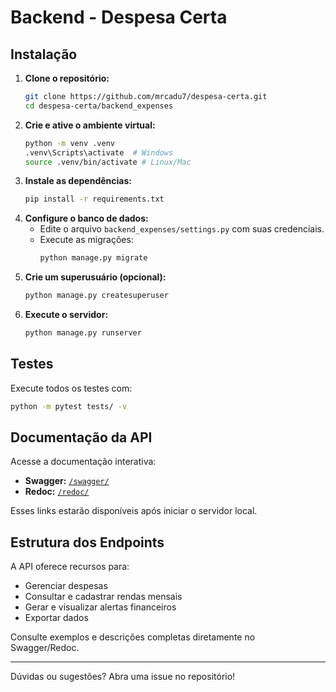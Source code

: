 # Backend - Despesa Certa

## Instalação

1. **Clone o repositório:**
   ```sh
   git clone https://github.com/mrcadu7/despesa-certa.git
   cd despesa-certa/backend_expenses
   ```
2. **Crie e ative o ambiente virtual:**
   ```sh
   python -m venv .venv
   .venv\Scripts\activate  # Windows
   source .venv/bin/activate # Linux/Mac
   ```
3. **Instale as dependências:**
   ```sh
   pip install -r requirements.txt
   ```
4. **Configure o banco de dados:**
   - Edite o arquivo `backend_expenses/settings.py` com suas credenciais.
   - Execute as migrações:
     ```sh
     python manage.py migrate
     ```
5. **Crie um superusuário (opcional):**
   ```sh
   python manage.py createsuperuser
   ```
6. **Execute o servidor:**
   ```sh
   python manage.py runserver
   ```

## Testes

Execute todos os testes com:
```sh
python -m pytest tests/ -v
```

## Documentação da API

Acesse a documentação interativa:
- **Swagger:** [`/swagger/`](http://localhost:8000/swagger/)
- **Redoc:** [`/redoc/`](http://localhost:8000/redoc/)

Esses links estarão disponíveis após iniciar o servidor local.

## Estrutura dos Endpoints

A API oferece recursos para:
- Gerenciar despesas
- Consultar e cadastrar rendas mensais
- Gerar e visualizar alertas financeiros
- Exportar dados

Consulte exemplos e descrições completas diretamente no Swagger/Redoc.

---

Dúvidas ou sugestões? Abra uma issue no repositório!
